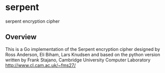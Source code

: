 serpent
=======

serpent encryption cipher

Overview
--------

This is a Go implementation of the Serpent encryption cipher designed by
Ross Anderson, Eli Biham, Lars Knudsen and based on the python version
written by Frank Stajano, Cambridge University Computer Laboratory 
http://www.cl.cam.ac.uk/~fms27/
